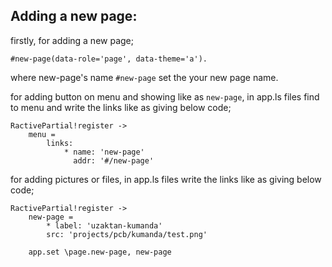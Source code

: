 ## Adding a new page:

firstly, for adding a new page;

	#new-page(data-role='page', data-theme='a'). 
where new-page's name ``#new-page`` set the your new page name.



for adding button on menu and showing like as ``new-page``, in app.ls files find to menu and write the links like as giving below code;

	RactivePartial!register ->
		menu =
			links:
				* name: 'new-page'
				  addr: '#/new-page'

for adding pictures or files, in app.ls files write the links like as giving below code;

	RactivePartial!register ->
		new-page =
			* label: 'uzaktan-kumanda'
			src: 'projects/pcb/kumanda/test.png'

		app.set \page.new-page, new-page
